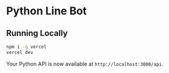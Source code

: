 # Python Line Bot

## Running Locally

```bash
npm i -g vercel
vercel dev
```

Your Python API is now available at `http://localhost:3000/api`.
